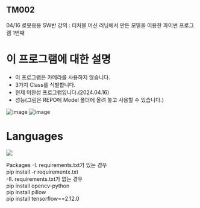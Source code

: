 ## TM002
04/16 로봇응용 SW반 강의 : 티처블 머신 러닝에서 만든 모델을 이용한 파이썬 프로그램 1번째
# 이 프로그램에 대한 설명
- 이 프로그램은 카메라를 사용하지 않습니다.
- 3가지 Class를 식별합니다.
- 현제 미완성 프로그램입니다.(2024.04.16)
- 성능(그림은 REPO에 Model 폴더에 올려 놓고 사용할 수 있습니다.)


![image](https://github.com/eru2/TM002/assets/165991738/c1f7e1e1-78f0-4d89-9abc-6873c8f721d5)
![image](https://github.com/eru2/TM002/assets/165991738/162786fd-1df1-474b-b921-bb07071c873e)


# Languages
<img src="https://img.shields.io/badge/Python-215678?style=for-the-badge&logo=Python&logoColor=white">


Packages
-I. requirements.txt가 있는 경우  
pip install -r requirementx.txt  
-II. requirements.txt가 없는 경우  
  pip install opencv-python   
  pip install pillow   
  pip install tensorflow==2.12.0  
